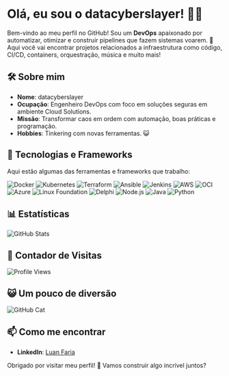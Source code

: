 # Olá, eu sou o **datacyberslayer**! 👨‍💻

Bem-vindo ao meu perfil no GitHub! Sou um **DevOps** apaixonado por automatizar, otimizar e construir pipelines que fazem sistemas voarem. 🚀 Aqui você vai encontrar projetos relacionados a infraestrutura como código, CI/CD, containers, orquestração, música e muito mais!

## 🛠️ Sobre mim
- **Nome**: datacyberslayer
- **Ocupação**: Engenheiro DevOps com foco em soluções seguras em ambiente Cloud Solutions.
- **Missão**: Transformar caos em ordem com automação, boas práticas e programação.
- **Hobbies**: Tinkering com novas ferramentas. 😺

## 🚀 Tecnologias e Frameworks
Aqui estão algumas das ferramentas e frameworks que trabalho:

![Docker](https://img.shields.io/badge/Docker-%230db7ed.svg?style=for-the-badge&logo=docker&logoColor=white)
![Kubernetes](https://img.shields.io/badge/Kubernetes-%23326ce5.svg?style=for-the-badge&logo=kubernetes&logoColor=white)
![Terraform](https://img.shields.io/badge/Terraform-%235835CC.svg?style=for-the-badge&logo=terraform&logoColor=white)
![Ansible](https://img.shields.io/badge/Ansible-%231A1918.svg?style=for-the-badge&logo=ansible&logoColor=white)
![Jenkins](https://img.shields.io/badge/Jenkins-%232C5263.svg?style=for-the-badge&logo=jenkins&logoColor=white)
![AWS](https://img.shields.io/badge/AWS-%23FF9900.svg?style=for-the-badge&logo=amazon-aws&logoColor=white)
![OCI](https://img.shields.io/badge/Oracle%20Cloud-%23F80000.svg?style=for-the-badge&logo=oracle&logoColor=white)
![Azure](https://img.shields.io/badge/Azure-%230078D4.svg?style=for-the-badge&logo=microsoft-azure&logoColor=white)
![Linux Foundation](https://img.shields.io/badge/Linux%20Foundation-%23002A97.svg?style=for-the-badge&logo=linux-foundation&logoColor=white)
![Delphi](https://img.shields.io/badge/Delphi-%23B22222.svg?style=for-the-badge&logo=delphi&logoColor=white)
![Node.js](https://img.shields.io/badge/Node.js-%23339933.svg?style=for-the-badge&logo=node.js&logoColor=white)
![Java](https://img.shields.io/badge/Java-%23ED8B00.svg?style=for-the-badge&logo=java&logoColor=white)
![Python](https://img.shields.io/badge/Python-%233776AB.svg?style=for-the-badge&logo=python&logoColor=white)

## 📊 Estatísticas
![GitHub Stats](https://github-readme-stats.vercel.app/api?username=datacyberslayer&show_icons=true&theme=radical)

## 👀 Contador de Visitas
![Profile Views](https://komarev.com/ghpvc/?username=datacyberslayer&color=blueviolet)

## 😺 Um pouco de diversão


![GitHub Cat](https://media.giphy.com/media/JIX9t2j0ZTN9S/giphy.gif)

## 📫 Como me encontrar
- **LinkedIn**: [Luan Faria](https://br.linkedin.com/in/luanfaria)


Obrigado por visitar meu perfil! 🚀 Vamos construir algo incrível juntos?
